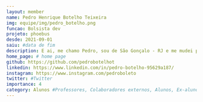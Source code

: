 ```yaml
---
layout: member
name: Pedro Henrique Botelho Teixeira
img: equipe/img/pedro_botelho.png
funcao: Bolsista dev
projeto: phoebus 
desde: 2021-09-01
saiu: #data de fim
description: E ai, me chamo Pedro, sou de São Gonçalo - RJ e me mudei para PB para cursar Sistemas de Informação na Universidade Federal da Paraíba (UFPB) - Campus IV, em Rio Tinto-PB, sou colaborador na empresa Phoebus desde 2021 e atualmente tenho trabalhado com desenvolvimento de Software utilizando Java Xml e Gradle. 
home_page: # home page
github: https://github.com/pedrobotelhot
linkedin: https://www.linkedin.com/in/pedro-botelho-95629a187/
instagram: https://www.instagram.com/pedroboleto
twitter: #Twitter
importance: 4
category: Alunos #Professores, Colaboradores externos, Alunos, Ex-alunos
---
```

